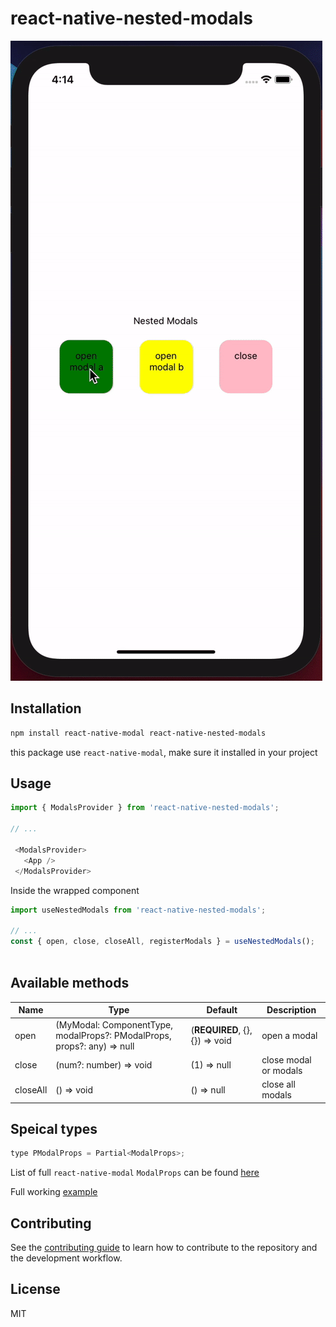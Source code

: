 # react-native-nested-modals

![react-native-nested-modals](nested-modals.gif)


## Installation

```sh
npm install react-native-modal react-native-nested-modals
```

this package use `react-native-modal`, make sure it installed in your project
## Usage

```js
import { ModalsProvider } from 'react-native-nested-modals';

// ...

 <ModalsProvider>
   <App />
 </ModalsProvider>
```
Inside the wrapped component

```js
import useNestedModals from 'react-native-nested-modals';

// ...
const { open, close, closeAll, registerModals } = useNestedModals();
 
```

## Available methods

| Name                           | Type             | Default                        | Description                                                                                                                                |
| ------------------------------ | ---------------- | ------------------------------ | ------------------------------------------------------------------------------------------------------------------------------------------ |
| open                    | (MyModal: ComponentType, modalProps?: PModalProps, props?: any) => null |  (**REQUIRED**, {}, {}) => void                   | open a modal
| close                    | (num?: number) => void |  (1) => null                   | close modal or modals                         
| closeAll                    | () => void |  () => null                   | close all modals 

## Speical types

```js
type PModalProps = Partial<ModalProps>;
```

List of full `react-native-modal` `ModalProps` can be found [here](https://github.com/react-native-modal/react-native-modal/blob/master/README.md)

Full working [example](example/src)

## Contributing

See the [contributing guide](CONTRIBUTING.md) to learn how to contribute to the repository and the development workflow.

## License

MIT
